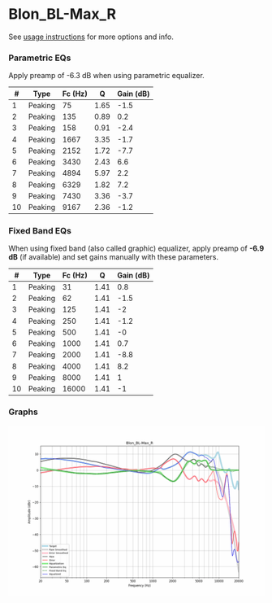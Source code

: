 # Blon_BL-Max_R
See [usage instructions](https://github.com/jaakkopasanen/AutoEq#usage) for more options and info.

### Parametric EQs
Apply preamp of -6.3 dB when using parametric equalizer.

|   # | Type    |   Fc (Hz) |    Q |   Gain (dB) |
|-----|---------|-----------|------|-------------|
|   1 | Peaking |        75 | 1.65 |        -1.5 |
|   2 | Peaking |       135 | 0.89 |         0.2 |
|   3 | Peaking |       158 | 0.91 |        -2.4 |
|   4 | Peaking |      1667 | 3.35 |        -1.7 |
|   5 | Peaking |      2152 | 1.72 |        -7.7 |
|   6 | Peaking |      3430 | 2.43 |         6.6 |
|   7 | Peaking |      4894 | 5.97 |         2.2 |
|   8 | Peaking |      6329 | 1.82 |         7.2 |
|   9 | Peaking |      7430 | 3.36 |        -3.7 |
|  10 | Peaking |      9167 | 2.36 |        -1.2 |

### Fixed Band EQs
When using fixed band (also called graphic) equalizer, apply preamp of **-6.9 dB** (if available) and set gains manually with these parameters.

|   # | Type    |   Fc (Hz) |    Q |   Gain (dB) |
|-----|---------|-----------|------|-------------|
|   1 | Peaking |        31 | 1.41 |         0.8 |
|   2 | Peaking |        62 | 1.41 |        -1.5 |
|   3 | Peaking |       125 | 1.41 |        -2   |
|   4 | Peaking |       250 | 1.41 |        -1.2 |
|   5 | Peaking |       500 | 1.41 |        -0   |
|   6 | Peaking |      1000 | 1.41 |         0.7 |
|   7 | Peaking |      2000 | 1.41 |        -8.8 |
|   8 | Peaking |      4000 | 1.41 |         8.2 |
|   9 | Peaking |      8000 | 1.41 |         1   |
|  10 | Peaking |     16000 | 1.41 |        -1   |

### Graphs
![](./Blon_BL-Max_R.png)
